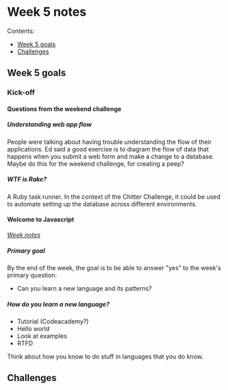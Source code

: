 # Week 5 notes

Contents:

- [Week 5 goals](#goals)
- [Challenges](#challenges)

## <a name='goals'>Week 5 goals</a>

### Kick-off

#### Questions from the weekend challenge

##### Understanding web app flow

People were talking about having trouble understanding the flow of their applications. Ed said a good exercise is to diagram the flow of data that happens when you submit a web form and make a change to a database. Maybe do this for the weekend challenge, for creating a peep?

##### WTF is Rake?

A Ruby task runner. In the context of the Chitter Challenge, it could be used to automate setting up the database across different environments.

#### Welcome to Javascript

*[Week notes](https://github.com/makersacademy/course/blob/master/thermostat/README.md)*

##### Primary goal

By the end of the week, the goal is to be able to answer "yes" to the week's primary question:

- Can you learn a new language and its patterns?

##### How do you learn a new language?

- Tutorial (Codeacademy?)
- Hello world
- Look at examples
- RTFD

Think about how you know to do stuff in languages that you do know.

## <a name='challenges'>Challenges</a>
